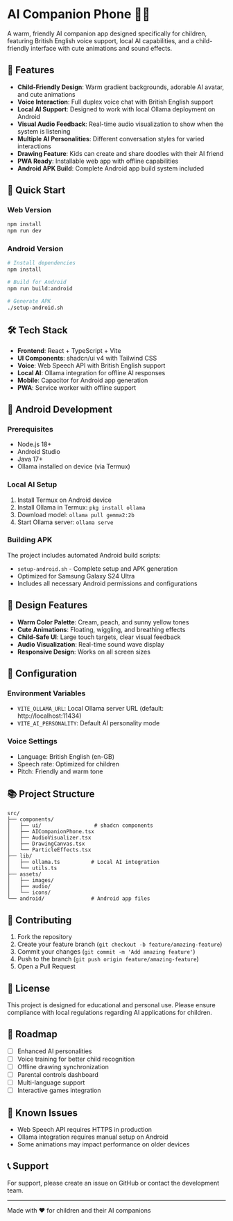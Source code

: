 # AI Companion Phone 📱🤖

A warm, friendly AI companion app designed specifically for children, featuring British English voice support, local AI capabilities, and a child-friendly interface with cute animations and sound effects.

## 🌟 Features

- **Child-Friendly Design**: Warm gradient backgrounds, adorable AI avatar, and cute animations
- **Voice Interaction**: Full duplex voice chat with British English support
- **Local AI Support**: Designed to work with local Ollama deployment on Android
- **Visual Audio Feedback**: Real-time audio visualization to show when the system is listening
- **Multiple AI Personalities**: Different conversation styles for varied interactions
- **Drawing Feature**: Kids can create and share doodles with their AI friend
- **PWA Ready**: Installable web app with offline capabilities
- **Android APK Build**: Complete Android app build system included

## 🚀 Quick Start

### Web Version
```bash
npm install
npm run dev
```

### Android Version
```bash
# Install dependencies
npm install

# Build for Android
npm run build:android

# Generate APK
./setup-android.sh
```

## 🛠 Tech Stack

- **Frontend**: React + TypeScript + Vite
- **UI Components**: shadcn/ui v4 with Tailwind CSS
- **Voice**: Web Speech API with British English support
- **Local AI**: Ollama integration for offline AI responses
- **Mobile**: Capacitor for Android app generation
- **PWA**: Service worker with offline support

## 📱 Android Development

### Prerequisites
- Node.js 18+
- Android Studio
- Java 17+
- Ollama installed on device (via Termux)

### Local AI Setup
1. Install Termux on Android device
2. Install Ollama in Termux: `pkg install ollama`
3. Download model: `ollama pull gemma2:2b`
4. Start Ollama server: `ollama serve`

### Building APK
The project includes automated Android build scripts:
- `setup-android.sh` - Complete setup and APK generation
- Optimized for Samsung Galaxy S24 Ultra
- Includes all necessary Android permissions and configurations

## 🎨 Design Features

- **Warm Color Palette**: Cream, peach, and sunny yellow tones
- **Cute Animations**: Floating, wiggling, and breathing effects
- **Child-Safe UI**: Large touch targets, clear visual feedback
- **Audio Visualization**: Real-time sound wave display
- **Responsive Design**: Works on all screen sizes

## 🔧 Configuration

### Environment Variables
- `VITE_OLLAMA_URL`: Local Ollama server URL (default: http://localhost:11434)
- `VITE_AI_PERSONALITY`: Default AI personality mode

### Voice Settings
- Language: British English (en-GB)
- Speech rate: Optimized for children
- Pitch: Friendly and warm tone

## 📚 Project Structure

```
src/
├── components/
│   ├── ui/                 # shadcn components
│   ├── AICompanionPhone.tsx
│   ├── AudioVisualizer.tsx
│   ├── DrawingCanvas.tsx
│   └── ParticleEffects.tsx
├── lib/
│   ├── ollama.ts          # Local AI integration
│   └── utils.ts
├── assets/
│   ├── images/
│   ├── audio/
│   └── icons/
└── android/               # Android app files

```

## 🤝 Contributing

1. Fork the repository
2. Create your feature branch (`git checkout -b feature/amazing-feature`)
3. Commit your changes (`git commit -m 'Add amazing feature'`)
4. Push to the branch (`git push origin feature/amazing-feature`)
5. Open a Pull Request

## 📝 License

This project is designed for educational and personal use. Please ensure compliance with local regulations regarding AI applications for children.

## 🎯 Roadmap

- [ ] Enhanced AI personalities
- [ ] Voice training for better child recognition
- [ ] Offline drawing synchronization
- [ ] Parental controls dashboard
- [ ] Multi-language support
- [ ] Interactive games integration

## 🐛 Known Issues

- Web Speech API requires HTTPS in production
- Ollama integration requires manual setup on Android
- Some animations may impact performance on older devices

## 📞 Support

For support, please create an issue on GitHub or contact the development team.

---

Made with ❤️ for children and their AI companions